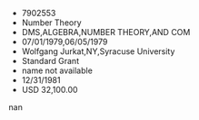 
* 7902553
* Number Theory
* DMS,ALGEBRA,NUMBER THEORY,AND COM
* 07/01/1979,06/05/1979
* Wolfgang Jurkat,NY,Syracuse University
* Standard Grant
*   name not available
* 12/31/1981
* USD 32,100.00

nan
